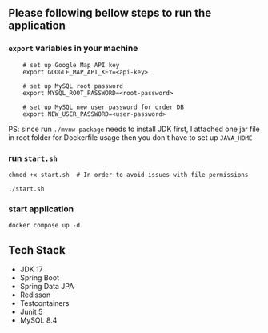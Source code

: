 
## Please following bellow steps to run the application
### `export` variables in your machine
```shell
    # set up Google Map API key
    export GOOGLE_MAP_API_KEY=<api-key>
    
    # set up MySQL root password
    export MYSQL_ROOT_PASSWORD=<root-password>
    
    # set up MySQL new user password for order DB
    export NEW_USER_PASSWORD=<user-password>
```

PS: since run `./mvnw package` needs to install JDK first, I attached one jar file in root folder for Dockerfile usage
then you don't have to set up `JAVA_HOME` 

### run `start.sh`
```shell
chmod +x start.sh  # In order to avoid issues with file permissions

./start.sh
```

### start application
```shell
docker compose up -d
```

## Tech Stack
* JDK 17
* Spring Boot
* Spring Data JPA
* Redisson
* Testcontainers
* Junit 5
* MySQL 8.4